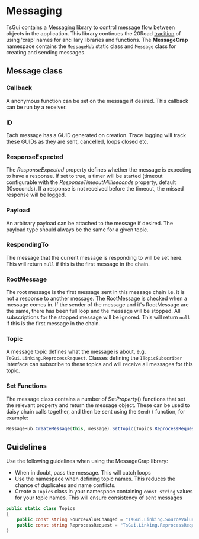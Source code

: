# Messaging

TsGui contains a Messaging library to control message flow between objects in the application. This library continues the 20Road [tradition](https://github.com/MikePohatu/Birdsnest-Explorer/tree/master/source/BirdsNest.Net/Console/ClientApp/src/assets/ts/webcrap) of using 'crap' names for ancillary libraries and functions. The **MessageCrap** namespace contains the ```MessageHub``` static class and ```Message``` class for creating and sending messages. 


## Message class

### Callback
A anonymous function can be set on the message if desired. This callback can be run by a receiver.

### ID 
Each message has a GUID generated on creation. Trace logging will track these GUIDs as they are sent, cancelled, loops closed etc.

### ResponseExpected
The *ResponseExpected* property defines whether the message is expecting to have a response. If set to true, a timer will be started (timeout configurable with the *ResponseTimeoutMilliseconds* property, default 30seconds). If a response is not received before the timeout, the missed response will be logged.

### Payload
An arbitrary payload can be attached to the message if desired. The payload type should always be the same for a given topic.

### RespondingTo
The message that the current message is responding to will be set here. This will return ```null``` if this is the first message in the chain. 

### RootMessage
The root message is the first message sent in this message chain i.e. it is not a response to another message. The RootMessage is checked when a message comes in. If the sender of the message and it's RootMessage are the same, there has been full loop and the message will be stopped. All subscriptions for the stopped message will be ignored. This will return ```null``` if this is the first message in the chain. 

### Topic
A message topic defines what the message is about, e.g. ```TsGui.Linking.ReprocessRequest```. Classes defining the ```ITopicSubscriber``` interface can subscribe to these topics and will receive all messages for this topic.

### Set Functions
The message class contains a number of Set*Property*() functions that set the relevant property and return the message object. These can be used to daisy chain calls together, and then be sent using the ```Send()``` function, for example:

```C#
MessageHub.CreateMessage(this, message).SetTopic(Topics.ReprocessRequest).SetPayload(this._source.ID).SetResponseExpected(true).Send()
```

## Guidelines

Use the following guidelines when using the MessageCrap library:

* When in doubt, pass the message. This will catch loops
* Use the namespace when defining topic names. This reduces the chance of duplicates and name conflicts. 
* Create a ```Topics``` class in your namespace containing ```const string``` values for your topic names. This will ensure consistency of sent messages
```c#
public static class Topics
{
    public const string SourceValueChanged = "TsGui.Linking.SourceValueChanged";
    public const string ReprocessRequest = "TsGui.Linking.ReprocessRequest";
}
```
